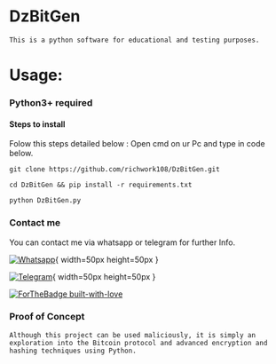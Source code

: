 # DzBitGen
```
This is a python software for educational and testing purposes.
```
# Usage:
### Python3+ required
#### Steps to install
Folow this steps detailed below : Open cmd on ur Pc and type in code below.
```
git clone https://github.com/richwork108/DzBitGen.git
```
```
cd DzBitGen && pip install -r requirements.txt
```
```
python DzBitGen.py
```
### Contact me
You can contact me via whatsapp or telegram for further Info. 


[![Whatsapp](https://th.bing.com/th/id/R.7f7d7ba05c17c4067800ae3f673d35eb?rik=21jYBcaA3symfA&pid=ImgRaw&r=0)](https://wa.me/message/JNU45MJH7RTZA1/){ width=50px height=50px }

[![Telegram](https://th.bing.com/th/id/R.8f779cb02753d9eb4c635166c8e4de39?rik=iD%2fu5qlqm9VlIw&pid=ImgRaw&r=0)](https://t.me/dz_hack/){ width=50px height=50px }

[![ForTheBadge built-with-love](http://ForTheBadge.com/images/badges/built-with-love.svg)](/)





### Proof of Concept
```
Although this project can be used maliciously, it is simply an 
exploration into the Bitcoin protocol and advanced encryption and 
hashing techniques using Python.
```
